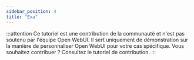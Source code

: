 ```yaml
---
sidebar_position: 4
title: "Exa"
---
```


:::attention
Ce tutoriel est une contribution de la communauté et n'est pas soutenu par l'équipe Open WebUI. Il sert uniquement de démonstration sur la manière de personnaliser Open WebUI pour votre cas spécifique. Vous souhaitez contribuer ? Consultez le tutoriel de contribution.
:::

